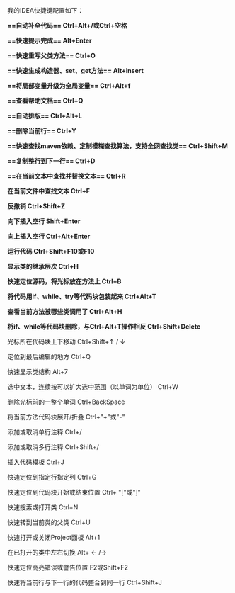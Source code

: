 我的IDEA快捷键配置如下：

**==自动补全代码== Ctrl+Alt+/或Ctrl+空格**

**==快速提示完成== Alt+Enter**

**==快速重写父类方法== Ctrl+O**

**==快速生成构造器、set、get方法== Alt+insert**

**==将局部变量升级为全局变量== Ctrl+Alt+f**

**==查看帮助文档== Ctrl+Q**

**==自动排版== Ctrl+Alt+L**

**==删除当前行== Ctrl+Y**

**==快速查找maven依赖、定制模糊查找算法，支持全网查找类== Ctrl+Shift+M**

**==复制整行到下一行== Ctrl+D**

**==在当前文本中查找并替换文本== Ctrl+R**

**在当前文件中查找文本 Ctrl+F**

**反撤销 Ctrl+Shift+Z**

**向下插入空行 Shift+Enter**

**向上插入空行 Ctrl+Alt+Enter**

**运行代码 Ctrl+Shift+F10或F10**

**显示类的继承层次 Ctrl+H**

**快速定位源码，将光标放在方法上 Ctrl+B**

**将代码用if、while、try等代码块包装起来 Ctrl+Alt+T**

**查看当前方法被哪些类调用了 Ctrl+Alt+H**

**将if、while等代码块删除，与Ctrl+Alt+T操作相反 Ctrl+Shift+Delete**

光标所在代码块上下移动 Ctrl+Shift+↑ / ↓

定位到最后编辑的地方 Ctrl+Q

快速显示类结构 Alt+7

选中文本，连续按可以扩大选中范围（以单词为单位） Ctrl+W

删除光标前的一整个单词 Ctrl+BackSpace

将当前方法代码块展开/折叠 Ctrl+"+"或"-"

添加或取消单行注释 Ctrl+/

添加或取消多行注释 Ctrl+Shift+/

插入代码模板 Ctrl+J

快速定位到指定行指定列 Ctrl+G

快速定位到代码块开始或结束位置 Ctrl+ "\["或"\]"

快速搜索或打开类 Ctrl+N

快速转到当前类的父类 Ctrl+U

快速打开或关闭Project面板 Alt+1

在已打开的类中左右切换 Alt+ ← /→

快速定位高亮错误或警告位置 F2或Shift+F2

快速将当前行与下一行的代码整合到同一行 Ctrl+Shift+J